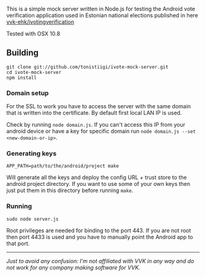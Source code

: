 This is a simple mock server written in Node.js for testing the Android vote verification application used in Estonian national elections published in here [vvk-ehk/ivotingverification](https://github.com/vvk-ehk/ivotingverification)

Tested with OSX 10.8

## Building

```
git clone git://github.com/tonistiigi/ivote-mock-server.git
cd ivote-mock-server
npm install
```

### Domain setup

For the SSL to work you have to access the server with the same domain that is written into the certificate. By default first local LAN IP is used.

Check by running `node domain.js`. If you can't access this IP from your android device or have a key for specific domain run `node domain.js --set <new-domain-or-ip>`.


### Generating keys

```
APP_PATH=path/to/the/android/project make
```

Will generate all the keys and deploy the config URL + trust store to the android project directory. If you want to use some of your own keys then just put them in this directory before running `make`.

### Running

```
sudo node server.js
```

Root privileges are needed for binding to the port 443. If you are not root then port 4433 is used and you have to manually point the Android app to that port.


-----

_Just to avoid any confusion: I'm not affiliated with VVK in any way and do not work for any company making software for VVK._
